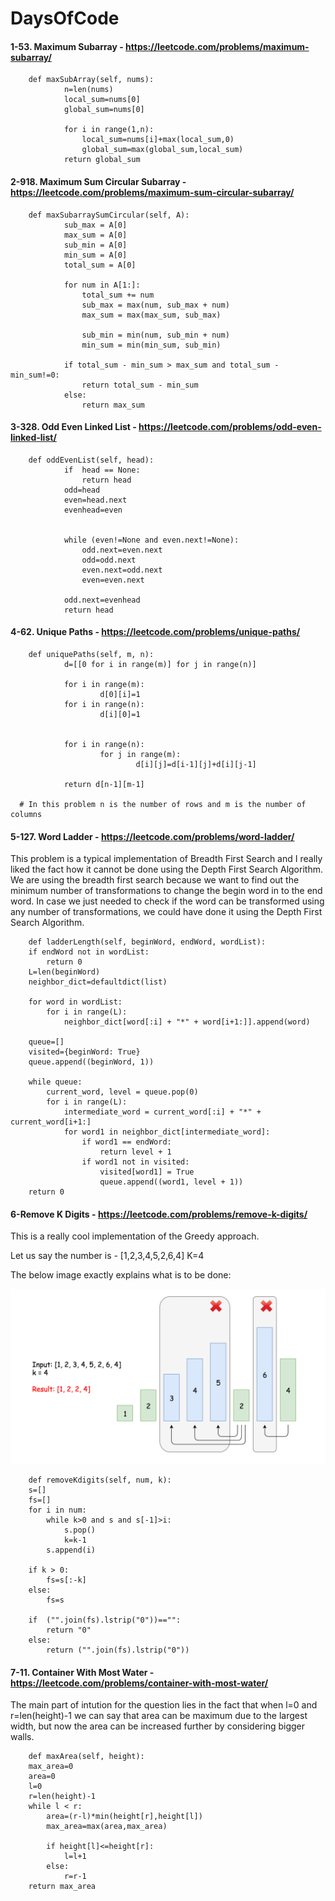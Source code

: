 # DaysOfCode

#### 1-53. Maximum Subarray - https://leetcode.com/problems/maximum-subarray/

        def maxSubArray(self, nums):
                n=len(nums)
                local_sum=nums[0]
                global_sum=nums[0]

                for i in range(1,n):
                    local_sum=nums[i]+max(local_sum,0)
                    global_sum=max(global_sum,local_sum)
                return global_sum 

#### 2-918. Maximum Sum Circular Subarray - https://leetcode.com/problems/maximum-sum-circular-subarray/

        def maxSubarraySumCircular(self, A):
                sub_max = A[0]    
                max_sum = A[0]
                sub_min = A[0]
                min_sum = A[0]
                total_sum = A[0]

                for num in A[1:]:
                    total_sum += num
                    sub_max = max(num, sub_max + num)
                    max_sum = max(max_sum, sub_max)

                    sub_min = min(num, sub_min + num)
                    min_sum = min(min_sum, sub_min)

                if total_sum - min_sum > max_sum and total_sum - min_sum!=0:
                    return total_sum - min_sum
                else:
                    return max_sum

#### 3-328. Odd Even Linked List - https://leetcode.com/problems/odd-even-linked-list/
        
        def oddEvenList(self, head):
                if  head == None:
                    return head
                odd=head
                even=head.next
                evenhead=even


                while (even!=None and even.next!=None):
                    odd.next=even.next
                    odd=odd.next
                    even.next=odd.next
                    even=even.next

                odd.next=evenhead
                return head
                
 #### 4-62. Unique Paths - https://leetcode.com/problems/unique-paths/
 
        def uniquePaths(self, m, n):
                d=[[0 for i in range(m)] for j in range(n)]
                
                for i in range(m):
                        d[0][i]=1
                for i in range(n):
                        d[i][0]=1
                        
                        
                for i in range(n):
                        for j in range(m):
                                d[i][j]=d[i-1][j]+d[i][j-1]
                
                return d[n-1][m-1]
                
      # In this problem n is the number of rows and m is the number of columns
      
 #### 5-127. Word Ladder - https://leetcode.com/problems/word-ladder/
 
This problem is a typical implementation of Breadth First Search and I really liked the fact how it cannot be done using the Depth First Search Algorithm. We are using the breadth first search because we want to find out the minimum number of transformations to change the begin word in to the end word. In case we just needed to check if the word can be transformed using any number of transformations, we could have done it using the Depth First Search Algorithm.
 
        def ladderLength(self, beginWord, endWord, wordList):
        if endWord not in wordList:
            return 0
        L=len(beginWord)
        neighbor_dict=defaultdict(list)

        for word in wordList:
            for i in range(L):
                neighbor_dict[word[:i] + "*" + word[i+1:]].append(word)

        queue=[]
        visited={beginWord: True}
        queue.append((beginWord, 1))

        while queue:           
            current_word, level = queue.pop(0) 
            for i in range(L):
                intermediate_word = current_word[:i] + "*" + current_word[i+1:]
                for word1 in neighbor_dict[intermediate_word]:     
                    if word1 == endWord:
                        return level + 1
                    if word1 not in visited:
                        visited[word1] = True
                        queue.append((word1, level + 1))
        return 0
   
 #### 6-Remove K Digits - https://leetcode.com/problems/remove-k-digits/
 
 This is a really cool implementation of the Greedy approach. 
 
 Let us say the number is - [1,2,3,4,5,2,6,4]
 K=4
 
 The below image exactly explains what is to be done:

 ![](https://github.com/RJAIN-27/DaysOfCode/blob/master/402_algorithm.png)
 
        def removeKdigits(self, num, k):
        s=[]
        fs=[]
        for i in num:
            while k>0 and s and s[-1]>i:
                s.pop()
                k=k-1
            s.append(i)

        if k > 0:
            fs=s[:-k]
        else:
            fs=s

        if  ("".join(fs).lstrip("0"))=="":
            return "0"
        else:
            return ("".join(fs).lstrip("0"))
            
#### 7-11. Container With Most Water - https://leetcode.com/problems/container-with-most-water/

The main part of intution for the question lies in the fact that when l=0 and r=len(height)-1 we can say that area can be maximum due to the largest width, but now the area can be increased further by considering bigger walls.

        def maxArea(self, height):
        max_area=0
        area=0
        l=0
        r=len(height)-1
        while l < r:
            area=(r-l)*min(height[r],height[l])
            max_area=max(area,max_area)
            
            if height[l]<=height[r]:
                l=l+1
            else:
                r=r-1
        return max_area
